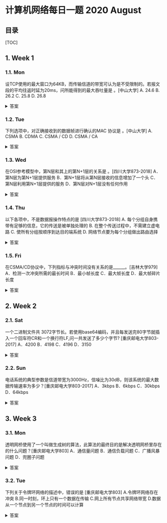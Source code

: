 计算机网络每日一题 2020 August
===

目录
---

[TOC]

## 1. Week 1

### 1.1. Mon

设TCP使用的最大窗口为64KB，而传输信道的带宽可认为是不受限制的。若报文段的平均往返时延为20ms，问所能得到的最大吞吐量是        。[中山大学]
A.  24.6
B.  26.2
C.  25.8
D.  26.8

<details>
<summary>答案</summary>
答案：B<br>
解析：传输信道的带宽可认为是不受限制的，则发送时延可忽略。平均往返时延为20ms，则发送方每秒可发送数据=1/(20*10-3)=50次只有每次都按最大窗口数发送数据才能得到最大的吞吐量。所以：最大吞吐量=每秒发送数据次数*最大窗口=50*64KB=50*64*1024*8=26.2Mbps。
</details>

### 1.2. Tue

下列选项中，对正确接收到的数据帧进行确认的MAC 协议是         。[中山大学]
A. CSMA
B. CDMA
C. CSMA / CD
D. CSMA / CA

<details>
<summary>答案</summary>
答案：D<br>
解析：可以用排除法。首先CDMA即码分多址，是物理层的东西；CSMA/CD即带冲突检测的载波监听多路访问，这个应该比较熟悉，接收方并不需要确认；CSMA，既然CSMA/CD是其超集，CSMA/CD没有的东西，CSMA自然也没有。于是排除法选D。CSMA/CA是无线局域网标准802.11中的协议。CSMA/CA利用ACK信号来避免冲突的发生，也就是说，只有当客户端收到网络上返回的ACK信号后才确认送出的数据已经正确到达目的地址。
</details>

### 1.3. Wed

在OSI参考模型中，第N层和其上的第N+1层的关系是         。[四川大学873-2018]
A．第N层为第N+1层提供服务
B．第N+1层将从第N层接收的信息增加了一个头
C．第N层利用第N+1层提供的服务
D．第N层对N+1层没有任何作用

<details>
<summary>答案</summary>
答案：A<br>
解析：本题考查OSI模型的层次关系，在协议的控制下，两个对等实体间的通信使得本层能够向上一层提供服务，同时要实现本层协议，还需要使用下层所提供的服务。本层的服务用户只能看见服务而无法看见下面的协议。下层的协议对上层的服务用户是透明的。也就是下一层要为上一层提供服务，并为上一层数据进行封装，因此答案为A，这里选项B和C的说法正好相反，应该是第N层将从第N+1层接收的信息增加了一个头，第N+1层利用第N层提供的服务。
</details>

### 1.4. Thu

以下各项中，不是数据报操作特点的是          [四川大学873-2018]
A.  每个分组自身携带有足够的信息，它的传送是被单独处理的
B.  在整个传送过程中，不需建立虚电路
C.  使所有分组按顺序到达目的端系统
D.  网络节点要为每个分组做出路由选择

<details>
<summary>答案</summary>
答案：C<br>
解析：数据报默认是指UDP数据报，而报文段往往和TCP结合在一起，称作TCP报文段。 UDP是一种无连接、无状态的传输层协议。
</details>

### 1.5. Fri

在CSMA/CD协议中，下列指标与冲突时间没有关系的是______。[吉林大学979]
A．检测一次冲突所需的最长时间
B．最小帧长度
C．最大帧长度
D．最大帧碎片长度

<details>
<summary>答案</summary>
答案：C<br>
解析：本题考查CSMA/CD协议中冲突时间。冲突时间就是能够进行冲突检测的最长时间，其决定了最小帧的长度和最大帧碎片的长度，对最大帧的长度没有影响，因此答案是C。
</details>

## 2. Week 2

### 2.1. Sat

一个二进制文件共 3072字节长。若使用base64编码，并且每发送完80字节就插入一个回车符CR和一个换行符LF,问一共发送了多少个字节? [重庆邮电大学803-2017]
A．4200
B．4198
C．4196
D．3150

<details>
<summary>答案</summary>
答案：A<br>
解析：base64的编码原则方法是先将二进制代码划分为一个24bit长的单元，然后将每一个24bit单元划分为4个6bit组，每一个6bit组按照一下方法转换成ASCII码。6bit的二进制代码共有64中不同的值，从0到63，分别用大写字码，小写字码，10个阿拉伯数字，+，/表示，再用两个连在一起的等号和一个等号分别表示最后一组的代码只有8或16bit。回车和换行可以在任何地方插入。然后将ASCII码进行传输。简单说，是将每6bit的数据转换为8bit之后再进行传输。<br>
转换后共需要传送的字节数=3072 / 6*8=4096,由题知每80个字节就插入两个字节，所以一共还需要插入的字节数为4096/80*2=102再加上最后一组发送完应答如的CR和LF，最后一共需要传输的字节数为4096+102+2=4200。
</details>

### 2.2. Sun

电话系统的典型参数是信道带宽为3000Hz，信噪比为30dB，则该系统的最大数据传输速率为多少？[重庆邮电大学803-2017]
A．3kbps
B．6kbps
C．30kbps
D．64kbps

<details>
<summary>答案</summary>
答案：C<br>
解析：电话系统的信道是有噪声的信道，所以该题应该用香农公式来求解.<br>
信噪比（dB)=10log10(S/N) (dB)<br>
30dB=10log10(S/N) dB<br>
解得：S/N=1000<br>
根据香农公式：传输速率C=Wlog2(1+S/N) (bit/s)<br>
W为信道带宽<br>
C=3000*log2（1+S/N）bit/s<br>
=3000*10 bit/s<br>
=30*1000 bit/s<br>
=30 kbit/s<br>
</details>

## 3. Week 3

### 3.1. Mon

透明网桥使用了一个叫做生成树的算法，此算法的最终目的是解决透明网桥里存在的什么问题？[重庆邮电大学803]
A．通信量问题
B．通信负载问题
C．广播风暴问题
D．兜圈子问题

<details>
<summary>答案</summary>
答案：D<br>
解析：在很多实际的网络应用中，有可能网桥会反复转发同一个帧，为了避免出现环状结构(兜圈子问题)，透明网桥使用了生成树算法。根据生成树算法制定的协议称为生成树协议。它的工作原理如下：<br>
根网桥是从网络中选择的一个作为属性拓扑的树根；最短路径开销是一个网桥到根网桥的最短路径；指定网桥负责转发到根网桥的数据；对于每个非根网桥，都需要从它的端口中选出一个到达根网桥路径最短的端口作为根端口，负责将本网段的数据发送到根网桥，这个端口叫做指定端口，一个网段中只有一个指定端口；生成树协议为每一个网段选择一个指定端口，那么其他的端口均处于阻塞状态。<br>
构造生成树首先要选择一个网桥作为生成树的根。实现方法是选择ID最小的网桥作为根网桥。接着，按照根到网桥的最短路径来构造生成树。如果某个网桥或局域网失败，则重新计算。该算法的结果是建立起从每个局域网到根网桥的惟一路径。该过程由生成树算法软件自动产生；拓扑结构变化时将更新计算生成树。
</details>

### 3.2. Tue

下列关于令牌环网络的描述中，错误的是         [重庆邮电大学803]
A.令牌环网络存在冲突
B.同一时刻，环上只有一个数据在传输
C.网上所有节点共享网络带宽
D.数据从一个节点到另一个节点的时间可以计算

<details>
<summary>答案</summary>
答案：A<br>
解析：令牌环网的拓扑结构为环形，存在一个令牌不停地在环中流动，只有获得了令牌的主机才能够发送数据，因此是不存在冲突的。
</details>
